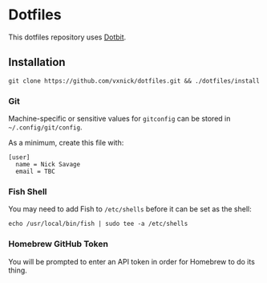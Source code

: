 # Dotfiles

This dotfiles repository uses [Dotbit](https://github.com/anishathalye/dotbot).

## Installation

```
git clone https://github.com/vxnick/dotfiles.git && ./dotfiles/install
```

### Git

Machine-specific or sensitive values for `gitconfig` can be stored in `~/.config/git/config`.

As a minimum, create this file with:

```
[user]
  name = Nick Savage
  email = TBC
```

### Fish Shell

You may need to add Fish to `/etc/shells` before it can be set as the shell:

```
echo /usr/local/bin/fish | sudo tee -a /etc/shells
```

### Homebrew GitHub Token

You will be prompted to enter an API token in order for Homebrew to do its thing.
